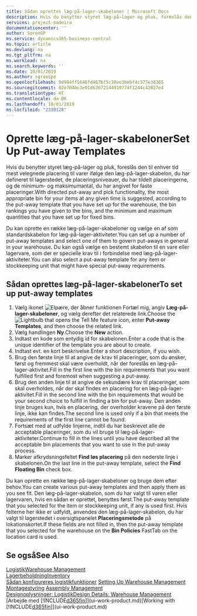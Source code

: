 ```yaml
---
title: Sådan oprettes læg-på-lager-skabeloner | Microsoft Docs
description: Hvis du benytter styret læg-på-lager og pluk, foreslås den til enhver tid mest velegnede placering til varer ifølge den læg-på-lager-skabelon, du har defineret til lagerstedet, de placeringsniveauer, du har tildelt placeringerne, og de minimum- og maksimumantal, du har angivet for faste placeringer.
services: project-madeira
documentationcenter: ''
author: SorenGP
ms.service: dynamics365-business-central
ms.topic: article
ms.devlang: na
ms.tgt_pltfrm: na
ms.workload: na
ms.search.keywords: ''
ms.date: 10/01/2019
ms.author: sgroespe
ms.openlocfilehash: 9d984ff5646fd467bf5c30ee3bebf4c377e38365
ms.sourcegitcommit: 02e704bc3e01d62072144919774f1244c42827e4
ms.translationtype: HT
ms.contentlocale: da-DK
ms.lasthandoff: 10/01/2019
ms.locfileid: "2310128"
---
```

# <a name="set-up-put-away-templates"></a><span data-ttu-id="5af42-103">Oprette læg-på-lager-skabeloner</span><span class="sxs-lookup"><span data-stu-id="5af42-103">Set Up Put-away Templates</span></span>
<span data-ttu-id="5af42-104">Hvis du benytter styret læg-på-lager og pluk, foreslås den til enhver tid mest velegnede placering til varer ifølge den læg-på-lager-skabelon, du har defineret til lagerstedet, de placeringsniveauer, du har tildelt placeringerne, og de minimum- og maksimumantal, du har angivet for faste placeringer.</span><span class="sxs-lookup"><span data-stu-id="5af42-104">With directed put-away and pick functionality, the most appropriate bin for your items at any given time is suggested, according to the put-away template that you have set up for the warehouse, the bin rankings you have given to the bins, and the minimum and maximum quantities that you have set up for fixed bins.</span></span>  

<span data-ttu-id="5af42-105">Du kan oprette en række læg-på-lager-skabeloner og vælge en af som standardskabelon for læg-på-lager-aktiviteter.</span><span class="sxs-lookup"><span data-stu-id="5af42-105">You can set up a number of put-away templates and select one of them to govern put-aways in general in your warehouse.</span></span> <span data-ttu-id="5af42-106">Du kan også vælge en bestemt skabelon til en vare eller lagervare, som der er specielle krav til i forbindelse med læg-på-lager-aktiviteter.</span><span class="sxs-lookup"><span data-stu-id="5af42-106">You can also select a put-away template for any item or stockkeeping unit that might have special put-away requirements.</span></span>  

## <a name="to-set-up-put-away-templates"></a><span data-ttu-id="5af42-107">Sådan oprettes læg-på-lager-skabeloner</span><span class="sxs-lookup"><span data-stu-id="5af42-107">To set up put-away templates</span></span>  
1.  <span data-ttu-id="5af42-108">Vælg ikonet ![Elpære, der åbner funktionen Fortæl mig](media/ui-search/search_small.png "Fortæl mig, hvad du vil foretage dig"), angiv **Læg-på-lager-skabeloner**, og vælg derefter det relaterede link.</span><span class="sxs-lookup"><span data-stu-id="5af42-108">Choose the ![Lightbulb that opens the Tell Me feature](media/ui-search/search_small.png "Tell me what you want to do") icon, enter **Put-away Templates**, and then choose the related link.</span></span>  
2.  <span data-ttu-id="5af42-109">Vælg handlingen **Ny**.</span><span class="sxs-lookup"><span data-stu-id="5af42-109">Choose the **New** action.</span></span>  
3.  <span data-ttu-id="5af42-110">Indtast en kode som entydig id for skabelonen.</span><span class="sxs-lookup"><span data-stu-id="5af42-110">Enter a code that is the unique identifier of the template you are about to create.</span></span>  
4.  <span data-ttu-id="5af42-111">Indtast evt. en kort beskrivelse.</span><span class="sxs-lookup"><span data-stu-id="5af42-111">Enter a short description, if you wish.</span></span>  
5.  <span data-ttu-id="5af42-112">Brug den første linje til at angive de krav til placeringer, som du ønsker, først og fremmest skal være overholdt, når der foreslås en læg-på-lager-aktivitet.</span><span class="sxs-lookup"><span data-stu-id="5af42-112">Fill in the first line with the bin requirements that you want fulfilled first and foremost when suggesting a put-away.</span></span>  
6.  <span data-ttu-id="5af42-113">Brug den anden linje til at angive de sekundære krav til placeringer, som skal overholdes, når der skal findes en placering for en læg-på-lager-aktivitet.</span><span class="sxs-lookup"><span data-stu-id="5af42-113">Fill in the second line with the bin requirements that would be your second choice to fulfill in finding a bin for put-away.</span></span> <span data-ttu-id="5af42-114">Den anden linje bruges kun, hvis en placering, der overholder kravene på den første linje, ikke kan findes.</span><span class="sxs-lookup"><span data-stu-id="5af42-114">The second line is used only if a bin that meets the requirements of the first line cannot be found.</span></span>  
7.  <span data-ttu-id="5af42-115">Fortsæt med at udfylde linjerne, indtil du har beskrevet alle de acceptable placeringer, som du vil bruge til læg-på-lager-aktiviteter.</span><span class="sxs-lookup"><span data-stu-id="5af42-115">Continue to fill in the lines until you have described all the acceptable bin placements that you want to use in the put-away process.</span></span>  
8.  <span data-ttu-id="5af42-116">Marker afkrydsningsfeltet **Find løs placering** på den nederste linje i skabelonen.</span><span class="sxs-lookup"><span data-stu-id="5af42-116">On the last line in the put-away template, select the **Find Floating Bin** check box.</span></span>  

<span data-ttu-id="5af42-117">Du kan oprette en række læg-på-lager-skabeloner og bruge dem efter behov.</span><span class="sxs-lookup"><span data-stu-id="5af42-117">You can create various put-away templates and then apply them as you see fit.</span></span> <span data-ttu-id="5af42-118">Den læg-på-lager-skabelon, som du har valgt til varen eller lagervaren, hvis en sådan er oprettet, benyttes først.</span><span class="sxs-lookup"><span data-stu-id="5af42-118">The put-away template that you selected for the item or stockkeeping unit, if any is used first.</span></span> <span data-ttu-id="5af42-119">Hvis felterne her ikke er udfyldt, anvendes den læg-på-lager-skabelon, du har valgt til lagerstedet i oversigtspanelet **Placeringsmetode** på lokationskortet.</span><span class="sxs-lookup"><span data-stu-id="5af42-119">If these fields are not filled in, then the put-away template that you selected for the warehouse on the **Bin Policies** FastTab on the location card is used.</span></span>  

## <a name="see-also"></a><span data-ttu-id="5af42-120">Se også</span><span class="sxs-lookup"><span data-stu-id="5af42-120">See Also</span></span>  
[<span data-ttu-id="5af42-121">Logistik</span><span class="sxs-lookup"><span data-stu-id="5af42-121">Warehouse Management</span></span>](warehouse-manage-warehouse.md)  
[<span data-ttu-id="5af42-122">Lagerbeholdning</span><span class="sxs-lookup"><span data-stu-id="5af42-122">Inventory</span></span>](inventory-manage-inventory.md)  
<span data-ttu-id="5af42-123">[Sådan konfigureres logistikfunktioner](warehouse-setup-warehouse.md)   </span><span class="sxs-lookup"><span data-stu-id="5af42-123">[Setting Up Warehouse Management](warehouse-setup-warehouse.md)   </span></span>  
<span data-ttu-id="5af42-124">[Montagestyring](assembly-assemble-items.md)  </span><span class="sxs-lookup"><span data-stu-id="5af42-124">[Assembly Management](assembly-assemble-items.md)  </span></span>  
[<span data-ttu-id="5af42-125">Designoplysninger: Logistik</span><span class="sxs-lookup"><span data-stu-id="5af42-125">Design Details: Warehouse Management</span></span>](design-details-warehouse-management.md)  
<span data-ttu-id="5af42-126">[Arbejde med [!INCLUDE[d365fin](includes/d365fin_md.md)]](ui-work-product.md)</span><span class="sxs-lookup"><span data-stu-id="5af42-126">[Working with [!INCLUDE[d365fin](includes/d365fin_md.md)]](ui-work-product.md)</span></span>
